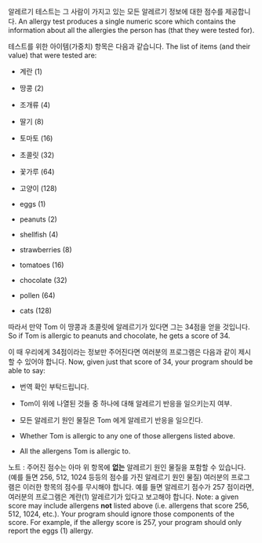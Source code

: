 알레르기 테스트는 그 사람이 가지고 있는 모든 알레르기 정보에 대한 점수를 제공합니다.
An allergy test produces a single numeric score which contains the
information about all the allergies the person has (that they were
tested for).

테스트를 위한 아이템(가중치) 항목은 다음과 같습니다.
The list of items (and their value) that were tested are:

* 계란 (1)
* 땅콩 (2)
* 조개류 (4)
* 딸기 (8)
* 토마토 (16)
* 초콜릿 (32)
* 꽃가루 (64)
* 고양이 (128)

* eggs (1)
* peanuts (2)
* shellfish (4)
* strawberries (8)
* tomatoes (16)
* chocolate (32)
* pollen (64)
* cats (128)


따라서 만약 Tom 이 땅콩과 초콜릿에 알레르기가 있다면 그는 34점을 얻을 것입니다.
So if Tom is allergic to peanuts and chocolate, he gets a score of 34.

이 때 우리에게 34점이라는 정보만 주어진다면 여러분의 프로그램은 다음과 같이 제시할 수 있어야 합니다.
Now, given just that score of 34, your program should be able to say:

- 번역 확인 부탁드립니다.
- Tom이 위에 나열된 것들 중 하나에 대해 알레르기 반응을 일으키는지 여부.
- 모든 알레르기 원인 물질은 Tom 에게 알레르기 반응을 일으킨다.

- Whether Tom is allergic to any one of those allergens listed above.
- All the allergens Tom is allergic to.

노트 : 주어진 점수는 아마 위 항목에 **없는** 알레르기 원인 물질을 포함할 수 있습니다. (예를 들면
  256, 512, 1024 등등의 점수를 가진 알레르기 원인 물질) 여러분의 프로그램은 이러한 항목의 점수를 무시해야 합니다.
  예를 들면 알레르기 점수가 257 점이라면, 여러분의 프로그램은 계란(1) 알레르기가 있다고 보고해야 합니다.
Note: a given score may include allergens **not** listed above (i.e.
allergens that score 256, 512, 1024, etc.).  Your program should
ignore those components of the score.  For example, if the allergy
score is 257, your program should only report the eggs (1) allergy.
